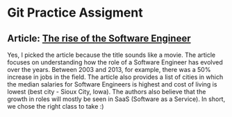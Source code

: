 # Git Practice Assigment

## Article: [The rise of the Software Engineer](https://smartasset.com/retirement/the-rise-of-the-software-engineer)
Yes, I picked the article because the title sounds like a movie. 
The article focuses on understanding how the role of a Software Engineer has evolved over the years. Between 2003 and 2013, for example, there was a 50% increase in jobs in the field. The article also provides a list of cities in which the median salaries for Software Engineers is highest and cost of living is lowest (best city - Sioux City, Iowa). The authors also believe that the growth in roles will mostly be seen in SaaS (Software as a Service). In short, we chose the right class to take :)
